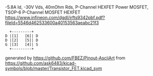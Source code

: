 -5.8A Id, -30V Vds, 40mOhm Rds, P-Channel HEXFET Power MOSFET, TSOP-6
P-Channel MOSFET HEXFET
https://www.infineon.com/dgdl/irfts9342pbf.pdf?fileId=5546d462533600a40153563aeabc21f3


	  +---------+
	D |[1]   [6]| D
	D |[2]   [5]| D
	G |[3]   [4]| S
	  +---------+


generated by https://github.com/FBEZ/Pinout-AsciiArt from https://github.com/ask6483/kicad-symbols/blob/master/Transistor_FET.kicad_sym